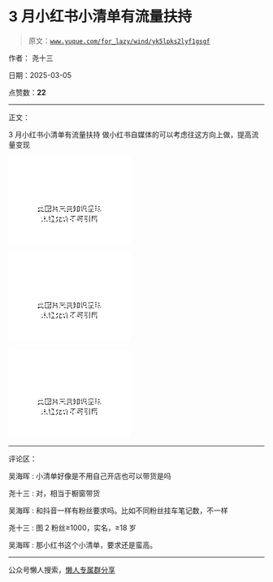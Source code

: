 # 3 月小红书小清单有流量扶持

> 原文：[`www.yuque.com/for_lazy/wind/yk5lpks2lyf1gsgf`](https://www.yuque.com/for_lazy/wind/yk5lpks2lyf1gsgf)

作者： 尧十三

日期：2025-03-05

点赞数：**22**

* * *

正文：

3 月小红书小清单有流量扶持 做小红书自媒体的可以考虑往这方向上做，提高流量变现

![](img/c62cb1c14443ebdbdbca4d889bc950a3.png "None")

![](img/14a9e70921dbaef6fabb398bc37ef98a.png "None")

![](img/38c77437c5fb1ac1acf9e11afbaa96b4.png "None")

* * *

评论区：

吴海晖 : 小清单好像是不用自己开店也可以带货是吗

尧十三 : 对，相当于橱窗带货

吴海晖 : 和抖音一样有粉丝要求吗。比如不同粉丝挂车笔记数，不一样

尧十三 : 图 2 粉丝≥1000，实名，≥18 岁

吴海晖 : 那小红书这个小清单，要求还是蛮高。

* * *

公众号懒人搜索，[懒人专属群分享](https://lazybook.fun/#/blog/group)